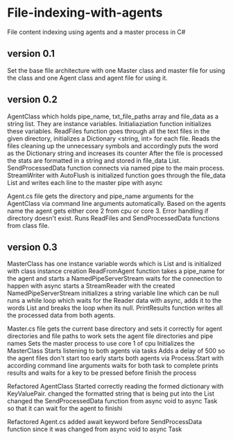 # File-indexing-with-agents
File content indexing using agents and a master process in C#

## version 0.1
Set the base file architecture with one Master class and master file for using the class and one Agent class and agent file for using it.

## version 0.2
AgentClass which holds pipe_name, txt_file_paths array and file_data as a string list. They are instance variables.
Initialiaziation function initializes these variables.
ReadFiles function goes through all the text files in the given directory, initializes a Dictionary <string, int> for each file.
Reads the files cleaning up the unnecessary symbols and accordingly puts the word as the Dictionary string and increases its counter
After the file is processed the stats are formatted in a string and stored in file_data List.
SendProcessedData function connects via named pipe to the main process.
StreamWriter with AutoFlush is initialized
function goes through the file_data List and writes each line to the master pipe with async

Agent.cs file gets the directory and pipe_name arguments for the AgentClass via command line arguments automatically. 
Based on the agents name the agent gets either core 2 from cpu or core 3.
Error handling if directory doesn't exist. 
Runs ReadFiles and SendProcessedData functions from class file.

## version 0.3

MasterClass has one instance variable words which is List <string> and is initialized with class instance creation
ReadFromAgent function takes a pipe_name for the agent and starts a NamedPipeServerStream 
waits for the connection to happen with async
starts a StreamReader with the created NamedPipeServerStream
initializes a string variable line which can be null
runs a while loop which waits for the Reader data with async, adds it to the words List and breaks the loop when its null.
PrintResults function writes all the processed data from both agents.

Master.cs file gets the current base directory and sets it correctly for agent directories and file paths to work
sets the agent file directories and pipe names
Sets the master process to use core 1 of cpu
Initializes the MasterClass
Starts listening to both agents via tasks
Adds a delay of 500 so the agent files don't start too early
starts both agents via Process.Start with according command line arguments
waits for both task to complete
prints results and waits for a key to be pressed before finish the process

Refactored AgentClass
Started correctly reading the formed dictionary with KeyValuePair.
changed the formatted string that is being put into the List
changed the SendProcessedData function from async void to async Task so that it can wait for the agent to finishi

Refactored Agent.cs
added await keyword before SendProcessData function since it was changed from async void to async Task